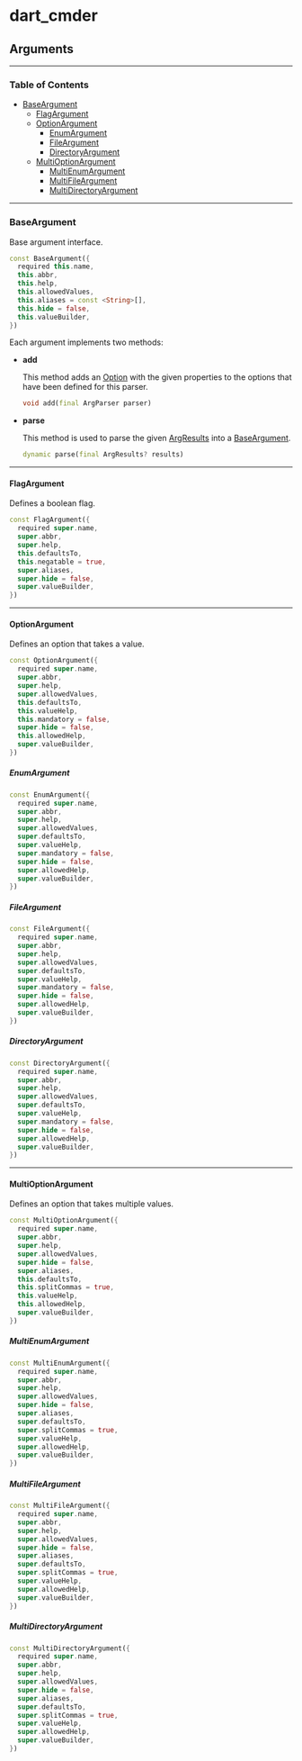 # dart_cmder

## Arguments

---

### Table of Contents

* [BaseArgument](#baseargument)
  * [FlagArgument](#flagargument)
  * [OptionArgument](#optionargument)
    * [EnumArgument](#enumargument)
    * [FileArgument](#fileargument)
    * [DirectoryArgument](#directoryargument)
  * [MultiOptionArgument](#multioptionargument)
    * [MultiEnumArgument](#multienumargument)
    * [MultiFileArgument](#multifileargument)
    * [MultiDirectoryArgument](#multidirectoryargument) 


---

### BaseArgument

Base argument interface.

```dart
const BaseArgument({
  required this.name,
  this.abbr,
  this.help,
  this.allowedValues,
  this.aliases = const <String>[],
  this.hide = false,
  this.valueBuilder,
})
```

Each argument implements two methods:

- **add**

  This method adds an [Option](https://pub.dev/documentation/args/latest/args/Option-class.html)
  with the given properties to the options that have been defined for this parser.

  ```dart
  void add(final ArgParser parser)
  ```
  
- **parse**

  This method is used to parse the given [ArgResults](https://pub.dev/documentation/args/latest/args/ArgResults-class.html) 
  into a [BaseArgument](#baseargument).

  ```dart
  dynamic parse(final ArgResults? results)
  ```

---

#### FlagArgument

Defines a boolean flag.

```dart
const FlagArgument({
  required super.name,
  super.abbr,
  super.help,
  this.defaultsTo,
  this.negatable = true,
  super.aliases,
  super.hide = false,
  super.valueBuilder,
})
```
---

#### OptionArgument

Defines an option that takes a value.

```dart
const OptionArgument({
  required super.name,
  super.abbr,
  super.help,
  super.allowedValues,
  this.defaultsTo,
  this.valueHelp,
  this.mandatory = false,
  super.hide = false,
  this.allowedHelp,
  super.valueBuilder,
})
```

##### EnumArgument

```dart
const EnumArgument({
  required super.name,
  super.abbr,
  super.help,
  super.allowedValues,
  super.defaultsTo,
  super.valueHelp,
  super.mandatory = false,
  super.hide = false,
  super.allowedHelp,
  super.valueBuilder,
})
```

##### FileArgument

```dart
const FileArgument({
  required super.name,
  super.abbr,
  super.help,
  super.allowedValues,
  super.defaultsTo,
  super.valueHelp,
  super.mandatory = false,
  super.hide = false,
  super.allowedHelp,
  super.valueBuilder,
})
```

##### DirectoryArgument

```dart
const DirectoryArgument({
  required super.name,
  super.abbr,
  super.help,
  super.allowedValues,
  super.defaultsTo,
  super.valueHelp,
  super.mandatory = false,
  super.hide = false,
  super.allowedHelp,
  super.valueBuilder,
})
```
---

#### MultiOptionArgument

Defines an option that takes multiple values.

```dart
const MultiOptionArgument({
  required super.name,
  super.abbr,
  super.help,
  super.allowedValues,
  super.hide = false,
  super.aliases,
  this.defaultsTo,
  this.splitCommas = true,
  this.valueHelp,
  this.allowedHelp,
  super.valueBuilder,
})
```

##### MultiEnumArgument

```dart
const MultiEnumArgument({
  required super.name,
  super.abbr,
  super.help,
  super.allowedValues,
  super.hide = false,
  super.aliases,
  super.defaultsTo,
  super.splitCommas = true,
  super.valueHelp,
  super.allowedHelp,
  super.valueBuilder,
})
```

##### MultiFileArgument

```dart
const MultiFileArgument({
  required super.name,
  super.abbr,
  super.help,
  super.allowedValues,
  super.hide = false,
  super.aliases,
  super.defaultsTo,
  super.splitCommas = true,
  super.valueHelp,
  super.allowedHelp,
  super.valueBuilder,
})
```

##### MultiDirectoryArgument

```dart
const MultiDirectoryArgument({
  required super.name,
  super.abbr,
  super.help,
  super.allowedValues,
  super.hide = false,
  super.aliases,
  super.defaultsTo,
  super.splitCommas = true,
  super.valueHelp,
  super.allowedHelp,
  super.valueBuilder,
})
```
